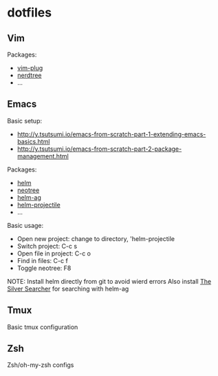 # dotfiles

## Vim
Packages:
- [vim-plug](https://github.com/junegunn/vim-plug)
- [nerdtree](https://github.com/scrooloose/nerdtree)
- ...

## Emacs

Basic setup:
- http://y.tsutsumi.io/emacs-from-scratch-part-1-extending-emacs-basics.html
- http://y.tsutsumi.io/emacs-from-scratch-part-2-package-management.html

Packages:
- [helm](https://github.com/emacs-helm/helm) 
- [neotree](http://www.emacswiki.org/emacs/NeoTree)
- [helm-ag](https://github.com/syohex/emacs-helm-ag)
- [helm-projectile](https://github.com/bbatsov/helm-projectile)
- ...

Basic usage:
- Open new project: change to directory, 'helm-projectile
- Switch project: C-c s
- Open file in project: C-c o
- Find in files: C-c f
- Toggle neotree: F8 

NOTE: 
	Install helm directly from git to avoid wierd errors
	Also install [The Silver Searcher](https://github.com/ggreer/the_silver_searcher) for searching with helm-ag

## Tmux
Basic tmux configuration

## Zsh
Zsh/oh-my-zsh configs
